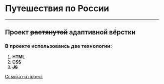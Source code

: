 # Путешествия по России
------

## Проект ~~растянутой~~ __адаптивной__ вёрстки

### В проекте использоваись две технологии:

1. **HTML**
2. **CSS**
3. **~~JS~~**

[Ссылка на проект](https://www.yandex.ru "Мой проект! ☺️")